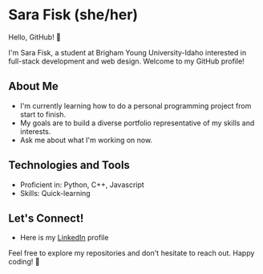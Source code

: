 # Sara Fisk (she/her)

Hello, GitHub! 👋

I'm Sara Fisk, a student at Brigham Young University-Idaho interested in full-stack development and web design. Welcome to my GitHub profile!

## About Me

- I'm currently learning how to do a personal programming project from start to finish. 
- My goals are to build a diverse portfolio representative of my skills and interests.
- Ask me about what I'm working on now.

## Technologies and Tools

- Proficient in: Python, C++, Javascript
- Skills: Quick-learning

## Let's Connect!

- Here is my [LinkedIn](www.linkedin.com/in/sara-fisk-c18) profile

Feel free to explore my repositories and don't hesitate to reach out. Happy coding! 🚀
